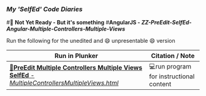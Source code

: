 ### **_My 'SelfEd' Code Diaries_**
#:red_circle: **Not Yet Ready - But it's something**
#**AngularJS - _ZZ-PreEdit-SelfEd-Angular-Multiple-Controllers-Multiple-Views_**

Run the following for the unedited and :smile: unpresentable :smile: version 

Run in Plunker | Citation / Note
----------------------------------------------------------------------------|--------------------------------------------------------
[:small_blue_diamond:**PreEdit Multiple Controllers Multiple Views SelfEd** - _MultipleControllersMultipleViews.html_](https://plnkr.co/edit/G8LhPU46n8W6rYDVaF4h?p=preview) | :computer:run program for instructional content













